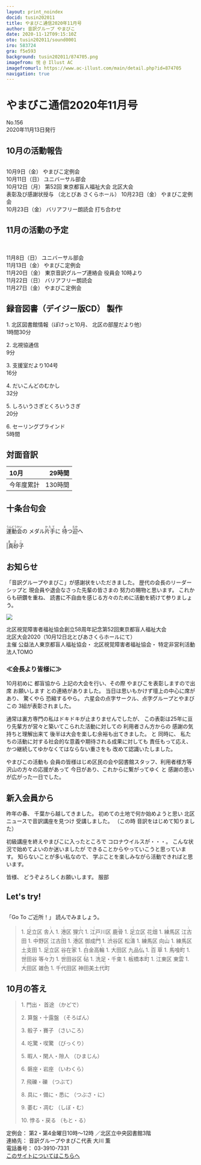```yaml
---
layout: print_noindex
docid: tusin202011
title: やまびこ通信2020年11月号
author: 音訳グループ やまびこ
date: 2020-11-12T09:15:10Z
oto: tusin202011/sound0001
iro: 583724
gra: f5e593
background: tusin202011/874705.png
imagefrom: 悦 @ Illust AC
imagefromurl: https://www.ac-illust.com/main/detail.php?id=874705
navigation: true
---
```

   


# <span data-dur="4.166" data-begin="2.750" id="xmri_0001">やまびこ通信2020年11月号</span>

<span data-dur="3.181" data-begin="6.916" id="xmri_0002">No.156</span>  
<span data-dur="4.882" data-begin="10.097" id="xmri_0003">2020年11月13日発行</span>

## <span data-dur="3.373" data-begin="19.265" id="xmri_0006">10月の活動報告</span>

<img class="migi" src="media/tusin202011/cut1.png" alt="" />

<span data-dur="2.131" data-begin="22.638" id="xmri_0007">10月9日（金）</span>
<span data-dur="2.603" data-begin="24.769" id="xmri_0008">やまびこ定例会</span>  
<span data-dur="2.441" data-begin="27.372" id="xmri_0009">10月11日（日）</span>
<span data-dur="2.503" data-begin="29.813" id="xmri_000A">ユニバーサル部会</span>  
<span data-dur="2.322" data-begin="32.316" id="xmri_000B">10月12日（月）</span>
<span data-dur="5.034" data-begin="34.638" id="xmri_000C">第52回 東京都盲人福祉大会 北区大会</span>  
<span data-dur="2.807" data-begin="39.672" id="xmri_000D">表彰及び感謝状授与</span>
<span data-dur="3.006" data-begin="42.479" id="xmri_000E">（北とぴあ さくらホール）</span>
<span data-dur="2.52" data-begin="45.485" id="xmri_000F">10月23日（金）</span>
<span data-dur="2.602" data-begin="48.005" id="xmri_0010">やまびこ定例会</span>  
<span data-dur="2.52" data-begin="50.607" id="xmri_0011">10月23日（金）</span>
<span data-dur="5.047" data-begin="53.127" id="xmri_0012">バリアフリー朗読会 打ち合わせ</span>

## <span data-dur="3.637" data-begin="58.174" id="xmri_0013">11月の活動の予定</span>

<img class="migi" src="media/tusin202011/cut2.png" alt="" />
<img class="migi" src="media/tusin202011/cut3.png" alt="" />


<span data-dur="2.301" data-begin="61.811" id="xmri_0014">11月8日（日）</span>
<span data-dur="2.504" data-begin="64.112" id="xmri_0015">ユニバーサル部会</span>  
<span data-dur="2.631" data-begin="66.616" id="xmri_0016">11月13日（金）</span>
<span data-dur="2.603" data-begin="69.247" id="xmri_0017">やまびこ定例会</span>  
<span data-dur="2.291" data-begin="71.850" id="xmri_0018">11月20日（金）</span>
<span data-dur="3.426" data-begin="74.141" id="xmri_0019">東京音訳グループ連絡会 役員会</span>
<span data-dur="2.016" data-begin="77.567" id="xmri_001A">10時より</span>  
<span data-dur="2.68" data-begin="79.583" id="xmri_001B">11月22日（日）</span>
<span data-dur="2.783" data-begin="82.263" id="xmri_001C">バリアフリー朗読会</span>  
<span data-dur="2.773" data-begin="85.046" id="xmri_001D">11月27日（金）</span>
<span data-dur="3.302" data-begin="87.819" id="xmri_001E">やまびこ定例会</span>

## <span data-dur="4.032" data-begin="91.121" id="xmri_001F">録音図書（デイジー版CD） 製作</span>


<span data-dur="0.816" data-begin="96.670" id="xmri_0021">1.</span>
<span data-dur="3.307" data-begin="97.486" id="xmri_0022">北区図書館情報（ぽけっと10月、</span>
<span data-dur="1.909" data-begin="100.793" id="xmri_0023">北区の部屋だより他）</span>  
<span data-dur="2.702" data-begin="102.702" id="xmri_0024">1時間30分</span>

<span data-dur="0.704" data-begin="105.404" id="xmri_0025">2.</span>
<span data-dur="1.627" data-begin="106.108" id="xmri_0026">北視協通信</span>  
<span data-dur="1.906" data-begin="107.735" id="xmri_0027">9分</span>

<span data-dur="0.871" data-begin="109.641" id="xmri_0028">3.</span>
<span data-dur="2.534" data-begin="110.512" id="xmri_0029">支援室だより104号</span>  
<span data-dur="2.077" data-begin="113.046" id="xmri_002A">16分</span>

<span data-dur="0.797" data-begin="115.123" id="xmri_002B">4.</span>
<span data-dur="1.979" data-begin="115.920" id="xmri_002C">だいこんどのむかし</span>  
<span data-dur="2.313" data-begin="117.899" id="xmri_002D">32分</span>

<span data-dur="0.715" data-begin="120.212" id="xmri_002E">5.</span>
<span data-dur="2.464" data-begin="120.927" id="xmri_002F">しろいうさぎとくろいうさぎ</span>  
<span data-dur="2.027" data-begin="123.391" id="xmri_0030">20分</span>

<span data-dur="0.859" data-begin="125.418" id="xmri_0031">6.</span>
<span data-dur="1.735" data-begin="126.277" id="xmri_0032">セーリングブラインド</span>  
<span data-dur="2.65" data-begin="128.012" id="xmri_0033">5時間</span>

## <span data-dur="2.665" data-begin="130.662" id="xmri_0034">対面音訳</span>

<span data-dur="1.124" data-begin="133.327" id="xmri_0035">10月</span>|<span data-dur="2.296" data-begin="134.451" id="xmri_0036">29時間</span>
|:---|---:|
<span data-dur="1.591" data-begin="136.747" id="xmri_0037">今年度累計</span>|<span data-dur="3.891" data-begin="138.338" id="xmri_0038">130時間</span>

## <span data-dur="3.468" data-begin="142.229" id="xmri_0039">十条台句会</span>

<img class="migi" src="media/tusin202011/cut4.png" alt="" />


<span data-dur="13.216" data-begin="145.697" id="xmri_003A"><ruby>運動会<rt>うんどうかい</rt></ruby>の
メダル<ruby>片手<rt>かたて</rt></ruby>に
<ruby>待<rt>ま</rt></ruby>つ<ruby>迎<rt>むか</rt></ruby>へ</span>

<span data-dur="3.278" data-begin="158.913" id="xmri_0040" class="haigo"><ruby>|真砂子<rt>まさこ</rt></ruby></span>

## <span data-dur="2.321" data-begin="162.191" id="xmri_0041">お知らせ</span>

<span data-dur="5.068" data-begin="164.512" id="xmri_0042">「音訳グループやまびこ」が感謝状をいただきました。</span>
<span data-dur="2.621" data-begin="169.580" id="xmri_0043">歴代の会長のリーダーシップと</span>
<span data-dur="3.768" data-begin="172.201" id="xmri_0044">現会員や退会なさった先輩の皆さまの</span>
<span data-dur="3.587" data-begin="175.969" id="xmri_0045">努力の賜物と思います。</span>
<span data-dur="2.203" data-begin="179.556" id="xmri_0046">これからも研鑽を重ね、</span>
<span data-dur="7.161" data-begin="181.759" id="xmri_0047">読書に不自由を感じる方々のために活動を続けて参りましょう。</span>

<img class="naka" src="media/tusin202011/syojo.png" />

<span data-dur="8.755" data-begin="188.920" id="xmri_0048">北区視覚障害者福祉協会創立58周年記念第52回東京都盲人福祉大会</span>  
<span data-dur="6.019" data-begin="197.675" id="xmri_0049">北区大会2020（10月12日北とぴあさくらホールにて）</span>  
<span data-dur="0.976" data-begin="203.694" id="xmri_004A">主催</span>
<span data-dur="3.504" data-begin="204.670" id="xmri_004B">公益法人東京都盲人福祉協会・</span>
<span data-dur="3.189" data-begin="208.174" id="xmri_004C">北区視覚障害者福祉協会・</span>
<span data-dur="3.964" data-begin="211.363" id="xmri_004D">特定非営利活動法人TOMO</span>

### <span data-dur="3.111" data-begin="215.327" id="xmri_004E">≪会長より皆様に≫</span>

<span data-dur="2.587" data-begin="218.438" id="xmri_004F">10月初めに 都盲協から</span>
<span data-dur="7.421" data-begin="221.025" id="xmri_0050">上記の大会を行い、その際 やまびこを表彰しますので出席 お願いします</span>
<span data-dur="3.181" data-begin="228.446" id="xmri_0051">との連絡がありました。</span>
<span data-dur="4.732" data-begin="231.627" id="xmri_0052">当日は思いもかけず壇上の中心に席があり、</span>
<span data-dur="3.706" data-begin="236.359" id="xmri_0053">驚くやら 恐縮するやら。</span>
<span data-dur="4.359" data-begin="240.065" id="xmri_0054">六星会の点字サークル、点字グループとやまびこの</span>
<span data-dur="3.672" data-begin="244.424" id="xmri_0055">3組が表彰されました。</span>

<span data-dur="5.137" data-begin="248.096" id="xmri_0056">通常は裏方専門の私はドキドキが止まりませんでしたが、</span>
<span data-dur="7.204" data-begin="253.233" id="xmri_0057">この表彰は25年に亘り先輩方が営々と築いてこられた活動に対しての</span>
<span data-dur="4.033" data-begin="260.437" id="xmri_0058">利用者さん方からの 感謝の気持ちと理解出来て</span>
<span data-dur="5.084" data-begin="264.470" id="xmri_0059">後半は大会を楽しむ余裕も出てきました。</span>
<span data-dur="1.361" data-begin="269.554" id="xmri_005A">と 同時に、</span>
<span data-dur="6.015" data-begin="270.915" id="xmri_005B">私たちの活動に対する社会的な意義や期待される成果に対しても</span>
<span data-dur="1.803" data-begin="276.930" id="xmri_005C">責任もって応え、</span>
<span data-dur="3.523" data-begin="278.733" id="xmri_005D">かつ継続してゆかなくてはならない重さをも</span>
<span data-dur="3.587" data-begin="282.256" id="xmri_005E">改めて認識いたしました。</span>

<span data-dur="1.861" data-begin="285.843" id="xmri_005F">やまびこの活動も</span>
<span data-dur="5.633" data-begin="287.704" id="xmri_0060">会員の皆様はじめ区民の会や図書館スタッフ、利用者様方等</span>
<span data-dur="2.605" data-begin="293.337" id="xmri_0061">沢山の方々の応援があって</span>
<span data-dur="3.262" data-begin="295.942" id="xmri_0062">今日があり、これからに繋がってゆく と</span>
<span data-dur="5.389" data-begin="299.204" id="xmri_0063">感謝の思いが広がった一日でした。</span>

## <span data-dur="2.925" data-begin="304.593" id="xmri_0064">新入会員から</span>

<span data-dur="1.414" data-begin="307.518" id="xmri_0065">昨年の春、</span>
<span data-dur="2.728" data-begin="308.932" id="xmri_0066">千葉から越してきました。</span>
<span data-dur="3.215" data-begin="311.660" id="xmri_0067">初めての土地で何か始めようと思い</span>
<span data-dur="2.934" data-begin="314.875" id="xmri_0068">北区ニュースで音訳講座を見つけ</span>
<span data-dur="2.288" data-begin="317.809" id="xmri_0069">受講しました。</span>
<span data-dur="1.072" data-begin="320.097" id="xmri_006A">（この時</span>
<span data-dur="3.106" data-begin="321.169" id="xmri_006B">音訳をはじめて知りました）</span>

<span data-dur="3.413" data-begin="324.275" id="xmri_006C">初級講座を終えやまびこに入ったところで</span>
<span data-dur="2.774" data-begin="327.688" id="xmri_006D">コロナウイルスが・・・。</span>
<span data-dur="3.291" data-begin="330.462" id="xmri_006E">こんな状況で始めてよいのか迷いましたが</span>
<span data-dur="4.558" data-begin="333.753" id="xmri_006F">できることからやっていこうと思っています。</span>
<span data-dur="2.486" data-begin="338.311" id="xmri_0070">知らないことが多い私なので、</span>
<span data-dur="5.278" data-begin="340.797" id="xmri_0071">学ぶことを楽しみながら活動できればと思います。</span>

<span data-dur="1.097" data-begin="346.075" id="xmri_0072">皆様、</span>
<span data-dur="3.571" data-begin="347.172" id="xmri_0073">どうぞよろしくお願いします。</span>
<span data-dur="3.242" data-begin="350.743" id="xmri_0074" class="migi">服部</span>


## <span data-dur="2.449" data-begin="354.485" id="xmri_0076">Let's try!</span>

<img class="migi" src="media/tusin202011/cut5.png" alt="" />


<span data-dur="2.693" data-begin="356.934" id="xmri_0077">「Go To ご近所！」</span>
<span data-dur="3.487" data-begin="359.627" id="xmri_0078">読んでみましょう。</span>


<blockquote markdown="1">
1. <ruby>足立区 舎人<rt>（　　　）</rt></ruby>
1. <ruby>港区 狸穴<rt>（　　　）</rt></ruby>
1. <ruby>江戸川区 鹿骨<rt>（　　　）</rt></ruby>
1. <ruby>足立区 花畑<rt>（　　　）</rt></ruby>
1. <ruby>練馬区 江古田<rt>（　　　）</rt></ruby>
1. <ruby>中野区 江古田<rt>（　　　）</rt></ruby>
1. <ruby>港区 御成門<rt>（　　　）</rt></ruby>
1. <ruby>渋谷区 松濤<rt>（　　　）</rt></ruby>
1. <ruby>練馬区 向山<rt>（　　　）</rt></ruby>
1. <ruby>練馬区 土支田<rt>（　　　）</rt></ruby>
1. <ruby>足立区 谷在家<rt>（　　　）</rt></ruby>
1. <ruby>白金高輪<rt>（　　　）</rt></ruby>
1. <ruby>大田区 九品仏<rt>（　　　）</rt></ruby>
1. <ruby>百草<rt>（　　　）</rt></ruby>
1. <ruby>馬喰町<rt>（　　　）</rt></ruby>
1. <ruby>世田谷 等々力<rt>（　　　）</rt></ruby>
1. <ruby>世田谷区 砧<rt>（　　　）</rt></ruby>
1. <ruby>洗足・千束<rt>（　　　）</rt></ruby>
1. <ruby>板橋本町<rt>（　　　）</rt></ruby>
1. <ruby>江東区 東雲<rt>（　　　）</rt></ruby>
1. <ruby>大田区 雑色<rt>（　　　）</rt></ruby>
1. <ruby>千代田区 神田美土代町<rt>（　　　）</rt></ruby>
</blockquote>
 
 
 
## <span data-dur="2.779" data-begin="366.939" id="xmri_007A">10月の答え</span>

<blockquote markdown="1">
<span data-dur="0.815" data-begin="369.718" id="xmri_007B">1.</span>
<span data-dur="1.445" data-begin="370.533" id="xmri_007C">門出・ 首途 （かどで）</span>

<span data-dur="0.704" data-begin="371.978" id="xmri_007D">2.</span>
<span data-dur="1.553" data-begin="372.682" id="xmri_007E">算盤・十露盤 （そろばん）</span>

<span data-dur="0.871" data-begin="374.235" id="xmri_007F">3.</span>
<span data-dur="1.629" data-begin="375.106" id="xmri_0080">骰子・賽子 （さいころ）</span>

<span data-dur="0.797" data-begin="376.735" id="xmri_0081">4.</span>
<span data-dur="1.529" data-begin="377.532" id="xmri_0082">吃驚・喫驚 （びっくり）</span>

<span data-dur="0.715" data-begin="379.061" id="xmri_0083">5.</span>
<span data-dur="1.549" data-begin="379.776" id="xmri_0084">暇人・閑人・隙人 （ひまじん）</span>

<span data-dur="0.859" data-begin="381.325" id="xmri_0085">6.</span>
<span data-dur="1.51" data-begin="382.184" id="xmri_0086">磐座・岩座 （いわくら）</span>

<span data-dur="0.828" data-begin="383.694" id="xmri_0087">7.</span>
<span data-dur="1.502" data-begin="384.522" id="xmri_0088">飛礫・礫 （つぶて）</span>

<span data-dur="0.847" data-begin="386.024" id="xmri_0089">8.</span>
<span data-dur="1.626" data-begin="386.871" id="xmri_008A">具に・備に・悉に （つぶさ・に）</span>

<span data-dur="0.812" data-begin="388.497" id="xmri_008B">9.</span>
<span data-dur="1.514" data-begin="389.309" id="xmri_008C">萎む・凋む （しぼ・む）</span>

<span data-dur="0.801" data-begin="390.823" id="xmri_008D">10.</span>
<span data-dur="1.402" data-begin="391.624" id="xmri_008E">悖る・戻る （もと・る）</span>
</blockquote>


<span data-dur="1.205" data-begin="393.026" id="xmri_008F">定例会：</span>
<span data-dur="3.237" data-begin="394.231" id="xmri_0090">第2・第4金曜日10時～12時</span>
<span data-dur="3.048" data-begin="397.468" id="xmri_0091">／北区立中央図書館3階</span>  
<span data-dur="1.318" data-begin="400.516" id="xmri_0092">連絡先：</span>
<span data-dur="3.944" data-begin="401.834" id="xmri_0093">音訳グループやまびこ代表 大川 薫</span>  
<span data-dur="1.41" data-begin="405.778" id="xmri_0094">電話番号：</span>
<span data-dur="4.305" data-begin="407.188" id="xmri_0095">03-3910-7331</span>  
<a href="mailto:ymbk2016ml@gmail.com?Subject=やまびこウェブサイトについて" data-dur="5.929" data-begin="411.493" id="xmri_0096">このサイトについてはこちらへ</a>


